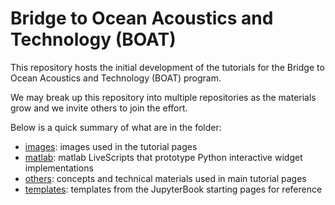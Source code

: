 # Bridge to Ocean Acoustics and Technology (BOAT)

This repository hosts the initial development of the tutorials for the Bridge to Ocean Acoustics and Technology (BOAT) program.

We may break up this repository into multiple repositories as the materials grow and we invite others to join the effort.

Below is a quick summary of what are in the folder:
- [images](images): images used in the tutorial pages
- [matlab](matlab): matlab LiveScripts that prototype Python interactive widget implementations
- [others](others): concepts and technical materials used in main tutorial pages
- [templates](templates): templates from the JupyterBook starting pages for reference